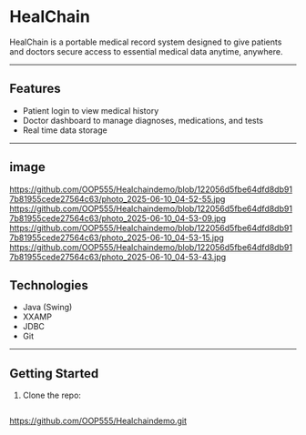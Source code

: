 # HealChain
HealChain is a portable medical record system designed to give patients and doctors secure access to essential medical data anytime, anywhere.

---

## Features

- Patient login to view medical history
- Doctor dashboard to manage diagnoses, medications, and tests
- Real time data storage

---
## image 
https://github.com/OOP555/Healchaindemo/blob/122056d5fbe64dfd8db917b81955cede27564c63/photo_2025-06-10_04-52-55.jpg
https://github.com/OOP555/Healchaindemo/blob/122056d5fbe64dfd8db917b81955cede27564c63/photo_2025-06-10_04-53-09.jpg
https://github.com/OOP555/Healchaindemo/blob/122056d5fbe64dfd8db917b81955cede27564c63/photo_2025-06-10_04-53-15.jpg
https://github.com/OOP555/Healchaindemo/blob/122056d5fbe64dfd8db917b81955cede27564c63/photo_2025-06-10_04-53-43.jpg

## Technologies

- Java (Swing)
- XXAMP
- JDBC
- Git

---

## Getting Started

1. Clone the repo:
   ```bash
  https://github.com/OOP555/Healchaindemo.git   

